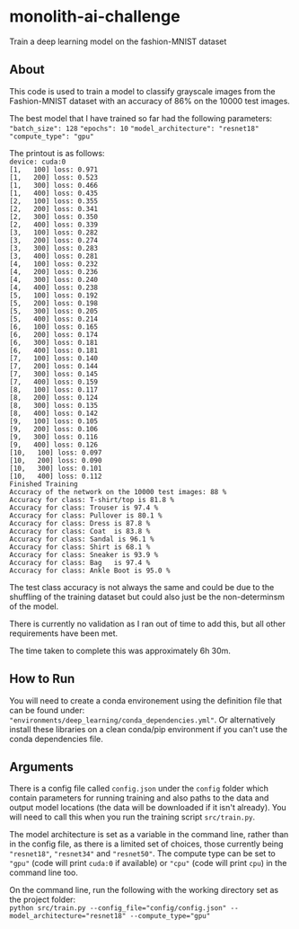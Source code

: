 # monolith-ai-challenge
Train a deep learning model on the fashion-MNIST dataset

## About
This code is used to train a model to classify grayscale images from the Fashion-MNIST dataset with an accuracy of 86% on the 10000 test images.

The best model that I have trained so far had the following parameters:
`"batch_size": 128`
`"epochs": 10`
`"model_architecture": "resnet18"`
`"compute_type": "gpu"`

The printout is as follows:  
`device: cuda:0`  
`[1,   100] loss: 0.971`  
`[1,   200] loss: 0.523`  
`[1,   300] loss: 0.466`  
`[1,   400] loss: 0.435`  
`[2,   100] loss: 0.355`  
`[2,   200] loss: 0.341`  
`[2,   300] loss: 0.350`  
`[2,   400] loss: 0.339`  
`[3,   100] loss: 0.282`  
`[3,   200] loss: 0.274`  
`[3,   300] loss: 0.283`  
`[3,   400] loss: 0.281`  
`[4,   100] loss: 0.232`  
`[4,   200] loss: 0.236`  
`[4,   300] loss: 0.240`  
`[4,   400] loss: 0.238`  
`[5,   100] loss: 0.192`  
`[5,   200] loss: 0.198`  
`[5,   300] loss: 0.205`  
`[5,   400] loss: 0.214`  
`[6,   100] loss: 0.165`  
`[6,   200] loss: 0.174`  
`[6,   300] loss: 0.181`  
`[6,   400] loss: 0.181`  
`[7,   100] loss: 0.140`  
`[7,   200] loss: 0.144`  
`[7,   300] loss: 0.145`  
`[7,   400] loss: 0.159`  
`[8,   100] loss: 0.117`  
`[8,   200] loss: 0.124`  
`[8,   300] loss: 0.135`  
`[8,   400] loss: 0.142`  
`[9,   100] loss: 0.105`  
`[9,   200] loss: 0.106`  
`[9,   300] loss: 0.116`  
`[9,   400] loss: 0.126`  
`[10,   100] loss: 0.097`  
`[10,   200] loss: 0.090`  
`[10,   300] loss: 0.101`  
`[10,   400] loss: 0.112`  
`Finished Training`  
`Accuracy of the network on the 10000 test images: 88 %`  
`Accuracy for class: T-shirt/top is 81.8 %`  
`Accuracy for class: Trouser is 97.4 %`  
`Accuracy for class: Pullover is 80.1 %`  
`Accuracy for class: Dress is 87.8 %`  
`Accuracy for class: Coat  is 83.8 %`  
`Accuracy for class: Sandal is 96.1 %`  
`Accuracy for class: Shirt is 68.1 %`  
`Accuracy for class: Sneaker is 93.9 %`  
`Accuracy for class: Bag   is 97.4 %`  
`Accuracy for class: Ankle Boot is 95.0 %`  

The test class accuracy is not always the same and could be due to the shuffling of the training dataset but could also just be the non-determinsm of the model.

There is currently no validation as I ran out of time to add this, but all other requirements have been met.

The time taken to complete this was approximately 6h 30m.

## How to Run
You will need to create a conda environement using the definition file that can be found under:
`"environments/deep_learning/conda_dependencies.yml"`.
Or alternatively install these libraries on a clean conda/pip environment if you can't use the conda dependencies file.

## Arguments

There is a config file called `config.json` under the `config` folder which contain parameters for running training and also paths to the data and output model locations (the data will be downloaded if it isn't already). You will need to call this when you run the training script `src/train.py`.

The model architecture is set as a variable in the command line, rather than in the config file, as there is a limited set of choices, those currently being `"resnet18"`, `"resnet34"` and `"resnet50"`.
The compute type can be set to `"gpu"` (code will print `cuda:0` if available) or `"cpu"` (code will print `cpu`) in the command line too.

On the command line, run the following with the working directory set as the project folder:  
`python src/train.py --config_file="config/config.json" --model_architecture="resnet18" --compute_type="gpu"`